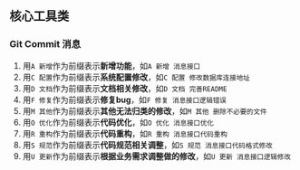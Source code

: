 ## 核心工具类
### Git Commit 消息

1. 用`A 新增`作为前缀表示**新增功能**，如`A 新增 消息接口`
2. 用`C 配置`作为前缀表示**系统配置修改**，如`C 配置 修改数据库连接地址`
2. 用`D 文档`作为前缀表示**文档相关修改**，如`D 文档 完善README`
3. 用`F 修复`作为前缀表示**修复bug**，如`F 修复 消息接口逻辑错误`
4. 用`M 其他`作为前缀表示**其他无法归类的修改**，如`M 其他 删除不必要的文件`
5. 用`O 优化`作为前缀表示**代码优化**，如`O 优化 消息接口优化`
6. 用`R 重构`作为前缀表示**代码重构**，如`R 重构 消息接口代码重构`
8. 用`S 规范`作为前缀表示**代码规范相关调整**，如`S 规范 消息接口代码格式修改`
9. 用`U 更新`作为前缀表示**根据业务需求调整做的修改**，如`U 更新 消息接口逻辑修改`
